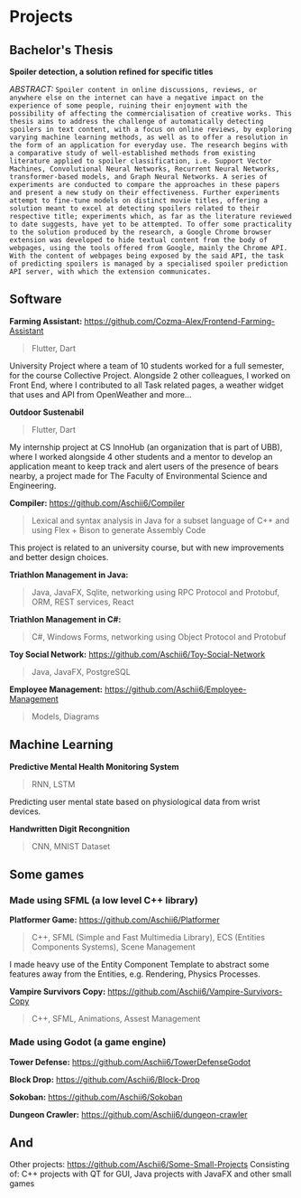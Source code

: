 # Projects
## Bachelor's Thesis
**Spoiler detection, a solution refined for specific titles**

*ABSTRACT:* ```Spoiler content in online discussions, reviews, or anywhere else on the internet
can have a negative impact on the experience of some people, ruining their enjoyment with the possibility of affecting the commercialisation of creative works. This
thesis aims to address the challenge of automatically detecting spoilers in text content, with a focus on online reviews, by exploring varying machine learning methods, as well as to offer a resolution in the form of an application for everyday use.
The research begins with a comparative study of well-established methods from
existing literature applied to spoiler classification, i.e. Support Vector Machines,
Convolutional Neural Networks, Recurrent Neural Networks, transformer-based
models, and Graph Neural Networks. A series of experiments are conducted to
compare the approaches in these papers and present a new study on their effectiveness. Further experiments attempt to fine-tune models on distinct movie titles,
offering a solution meant to excel at detecting spoilers related to their respective title; experiments which, as far as the literature reviewed to date suggests, have yet
to be attempted.
To offer some practicality to the solution produced by the research, a Google
Chrome browser extension was developed to hide textual content from the body of
webpages, using the tools offered from Google, mainly the Chrome API. With the
content of webpages being exposed by the said API, the task of predicting spoilers
is managed by a specialised spoiler prediction API server, with which the extension
communicates.```

## Software
**Farming Assistant:** https://github.com/Cozma-Alex/Frontend-Farming-Assistant
> Flutter, Dart

University Project where a team of 10 students worked for a full semester, for the course Collective Project. Alongside 2 other colleagues, I worked on Front End, where I contributed to all Task related pages, a weather widget that uses and API from OpenWeather and more...

**Outdoor Sustenabil**
> Flutter, Dart

My internship project at CS InnoHub (an organization that is part of UBB), where I worked alongside 4 other students and a mentor to develop an application meant to keep track and alert users of the presence of bears nearby, a project made for The Faculty of Environmental Science and Engineering.

**Compiler:** https://github.com/Aschii6/Compiler
> Lexical and syntax analysis in Java for a subset language of C++ and using Flex + Bison to generate Assembly Code

This project is related to an university course, but with new improvements and better design choices.

**Triathlon Management in Java:**
> Java, JavaFX, Sqlite, networking using RPC Protocol and Protobuf, ORM, REST services, React

**Triathlon Management in C#:**
> C#, Windows Forms, networking using Object Protocol and Protobuf

**Toy Social Network:** https://github.com/Aschii6/Toy-Social-Network
> Java, JavaFX, PostgreSQL

**Employee Management:** https://github.com/Aschii6/Employee-Management
> Models, Diagrams

## Machine Learning
**Predictive Mental Health Monitoring System**
> RNN, LSTM

Predicting user mental state based on physiological data from wrist devices.

**Handwritten Digit Recongnition**
> CNN, MNIST Dataset

## Some games
### Made using SFML (a low level C++ library)

**Platformer Game:** https://github.com/Aschii6/Platformer
> C++, SFML (Simple and Fast Multimedia Library), ECS (Entities Components Systems), Scene Management

I made heavy use of the Entity Component Template to abstract some features away from the Entities, e.g. Rendering, Physics Processes.

**Vampire Survivors Copy:** https://github.com/Aschii6/Vampire-Survivors-Copy
> C++, SFML, Animations, Assest Management

### Made using Godot (a game engine)
**Tower Defense:** https://github.com/Aschii6/TowerDefenseGodot

**Block Drop:** https://github.com/Aschii6/Block-Drop

**Sokoban:** https://github.com/Aschii6/Sokoban

**Dungeon Crawler:** https://github.com/Aschii6/dungeon-crawler

## And
Other projects: https://github.com/Aschii6/Some-Small-Projects
Consisting of: C++ projects with QT for GUI, Java projects with JavaFX and other small games
